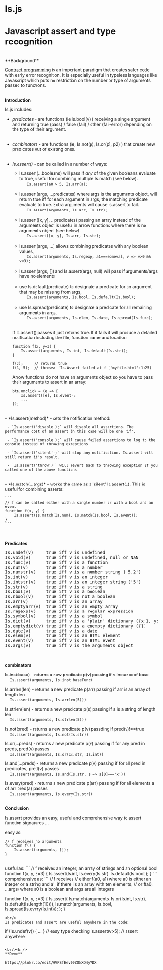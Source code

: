 # **Is.js**

# Javascript assert and type recognition

<br />
**Background**

[Contract programming](https://en.wikipedia.org/wiki/Design_by_contract) is an important paradigm that creates safer code with early error recognition. It is especially useful in typeless languages like Javascript which puts no restriction on the number or type of arguments passed to functions.
<br/><br/>

**Introduction**

Is.js includes:
 - *predicates* - are functions (ie Is.bool(v) ) receiving a single argument and returning true (pass) / false (fail) / other (fail-error) depending on the type of their argument.<br/><br/>
 
 - *combinators* - are functions (ie, Is.not(p), Is.or(p1, p2) ) that create new predicates out of existing ones.<br/><br/>
 
 - *Is.assert()* - can be called in a number of ways:<br/>
     - Is.assert(...booleans) will pass if *any* of the given booleans evaluate to true, useful for combining multiple Is.match (see below). <br/>&nbsp;&nbsp;&nbsp;&nbsp;&nbsp;&nbsp;`Is.assert(a0 > 5, Is.arr(a);`<br/><br/>
     - Is.assert(args, ...predicates) where args is the arguments object, will return true iff for each argument in args, the matching predicate evaluate to true. Extra arguments will cause Is.assert to fail. <br/>&nbsp;&nbsp;&nbsp;&nbsp;&nbsp;&nbsp;`Is.assert(arguments, Is.arr, Is.str);`<br/><br/>
     - Is.assert([x, y], ...predicates) passing an array instead of the arguments object is useful in arrow functions where there is no arguments object (see below). <br/>&nbsp;&nbsp;&nbsp;&nbsp;&nbsp;&nbsp;`Is.assert([x, y], Is.arr, Is.str);`<br/><br/>
     - Is.assert(args, ...) allows combining predicates with any boolean values,<br/>    &nbsp;&nbsp;&nbsp;&nbsp;&nbsp;&nbsp;`Is.assert(arguments, Is.regexp, a1===someval, v => v>0 && v<3);`<br/><br/>
     - Is.assert(args, []) and Is.assert(args, null) will pass if arguments/args have no elements<br/><br/>
     - use Is.default(predicate) to designate a predicate for an argument that may be missing from args, <br/>&nbsp;&nbsp;&nbsp;&nbsp;&nbsp;&nbsp;`Is.assert(arguments, Is.bool, Is.default(Is.bool);`<br/><br/>
     - use Is.spread(predicate) to designate a predicate for all remaining arguments in args,
     &nbsp;&nbsp;&nbsp;&nbsp;&nbsp;&nbsp;<br/>&nbsp;&nbsp;&nbsp;&nbsp;&nbsp;&nbsp;`Is.assert(arguments, Is.elem, Is.date, Is.spread(Is.func);`<br/><br/>

    If Is.assert() passes it just returns true. If it fails it will produce a detailed notification including the file, function name and location.
    
    ```
    function f(x, y=3) {
        Is.assert(arguments, Is.int, Is.default(Is.str));
    }
    
    f(3);     // returns true
    f(3, 5);  // throws: 'Is.Assert failed at f ('myfile.html':1:25)
    ```
    Arrow functions do not have an arguments object so you have to pass their arguments to assert in an array: 
    
    ```
    btn.onclick = (e => { 
        Is.assert([e], Is.event); 
        ... 
    });
    ```
<br/>
 - *Is.assert(method)* - sets the notification method:

     - `Is.assert('disable');` will disable all assertions. The performance cost of an assert in this case will be one 'if'.
     
     - `Is.assert('console');` will cause failed assertions to log to the console instead of throwing exceptions
     
     - `Is.assert('silent');` will stop any notification. Is.assert will still return it's result.  
     
     - `Is.assert('throw');` will revert back to throwing exception if you called one of the above functions  
<br/>
 - *Is.match(...args)* - works the same as a 'silent' Is.assert(..). This is useful for combining asserts:
 
    ```
    // f can be called either with a single number or with a bool and an event
    function f(x, y) { 
        Is.assert(Is.match(Is.num), Is.match(Is.bool, Is.event)); 
    }
    ```
     
<br /><br />
**Predicates**
<pre>
Is.undef(v)     true iff v is undefined
Is.void(v)      true iff v is undefined, null or NaN
Is.func(v)      true iff v is a function
Is.num(v)       true iff v is a number
Is.numstr(v)	true iff v is a number string ('5.2')
Is.int(v)       true iff v is an integer
Is.intstr(v)    true iff v is an integer string ('5')
Is.str(v)       true iff v is a string
Is.bool(v)      true iff v is a boolean
Is.nbool(v)     true iff v is not a boolean
Is.arr(v)       true iff v is an array
Is.emptyarr(v)  true iff v is an empty array
Is.regexp(v)    true iff v is a regular expression
Is.symbol(v)    true iff v is a symbol
Is.dict(v)      true iff v is a 'plain' dictionary ({x:1, y:2})
Is.emptydict(v) true iff v is a enempty dictionary ({})
Is.date(v)      true iff v is a date
Is.elem(v)      true iff v is an HTML element
Is.event(v)     true iff v is an HTML event
Is.args(v)      true iff v is the arguments object
</pre>

<br /><br />
**combinators**

Is.inst(base) - returns a new predicate p(v) passing if v instanceof base<br/>
&nbsp;&nbsp;&nbsp;&nbsp;`Is.assert(arguments, Is.inst(baseFunc)`

   
Is.arrlen(len) - returns a new predicate p(arr) passing if arr is an array of length len<br/>
&nbsp;&nbsp;&nbsp;&nbsp;`Is.assert(arguments, Is.arrlen(5)))`

Is.strlen(len) - returns a new predicate p(s) passing if s is a string of length len<br/>
&nbsp;&nbsp;&nbsp;&nbsp;`Is.assert(arguments, Is.strlen(5)))`

Is.not(pred) - returns a new predicate p(v) passding if pred(v)!==true<br/>
&nbsp;&nbsp;&nbsp;&nbsp;`Is.assert(arguments, Is.not(Is.str))`

Is.or(...preds) - returns a new predicate p(v) passing if for any pred in preds, pred(v) passes<br/>
&nbsp;&nbsp;&nbsp;&nbsp;`Is.assert(arguments, Is.or(Is.str, Is.int))`

Is.and(...preds) - returns a new predicate p(v) passing if for all pred in predicates, pred(v) passes<br/>
&nbsp;&nbsp;&nbsp;&nbsp;`Is.assert(arguments, Is.and(Is.str, s => s[0]==='x'))`

Is.every(pred) - returns a new predicate p(arr) passing if for all elements a of arr pred(a) passes<br/>
&nbsp;&nbsp;&nbsp;&nbsp;`Is.assert(arguments, Is.every(Is.str))`
<br/><br/>

**Conclusion**

Is.assert provides an easy, useful and comprehensive way to assert function signatures ...

easy as:
```
// f receives no arguments
function f() {
    Is.assert(arguments, []); 
}
```
<br/>
useful as: 
```
// f receives an integer, an array of strings and an optional bool
function f(x, y, z=3) {
    Is.assert(Is.int, Is.every(Is.str), Is.default(Is.bool)); 
}
```
<br/>
comprehensive as: 
```
// f receives
//   either f(a0, a1) where a0 is either an integer or a string and a1, if there, is an array with ten elements, 
//   or f(a0, ...args) where a0 is a boolean and args are all integers

function f(x, y, z=3) {
    Is.assert(
        Is.match(arguments, Is.or(Is.int, Is.str), Is.default(Is.length(10))),
        Is.match(arguments, Is.bool, Is.spread(Is.every(Is.int)));
    );
}
```
<br/>
Is predicates and assert are useful anywhere in the code:

```
if (Is.undef(v)) { ... } // easy type checking
Is.assert(v>5); // assert anywhere
```

<br/><br/>
**Demo**

https://plnkr.co/edit/OVFSfEev00ZOkXD4yVDX




